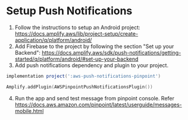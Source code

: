 # Setup Push Notifications

1. Follow the instructions to setup an Android project: https://docs.amplify.aws/lib/project-setup/create-application/q/platform/android/
2. Add Firebase to the project by following the section "Set up your Backend": https://docs.amplify.aws/sdk/push-notifications/getting-started/q/platform/android/#set-up-your-backend
3. Add push notifications dependency and plugin to your project.

```groovy
implementation project(':aws-push-notifications-pinpoint')
```

```kotlin
Amplify.addPlugin(AWSPinpointPushNotificationsPlugin())
```

4. Run the app and send test message from pinpoint console. Refer https://docs.aws.amazon.com/pinpoint/latest/userguide/messages-mobile.html